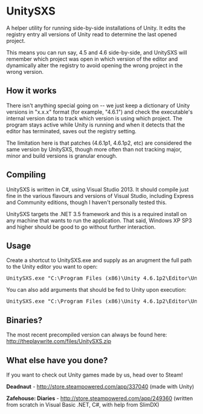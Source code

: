 # UnitySXS
A helper utility for running side-by-side installations of Unity. It edits the registry entry all versions of Unity read to determine the last opened project.

This means you can run say, 4.5 and 4.6 side-by-side, and UnitySXS will remember which project was open in which version of the editor and dynamically alter the registry to avoid opening the wrong project in the wrong version.

## How it works
There isn't anything special going on -- we just keep a dictionary of Unity versions in "x.x.x" format (for example, "4.6.1") and check the executable's internal version data to track which version is using which project. The program stays active while Unity is running and when it detects that the editor has terminated, saves out the registry setting.

The limitation here is that patches (4.6.1p1, 4.6.1p2, etc) are considered the same version by UnitySXS, though more often than not tracking major, minor and build versions is granular enough.

## Compiling
UnitySXS is written in C#, using Visual Studio 2013. It should compile just fine in the various flavours and versions of Visual Studio, including Express and Community editions, though I haven't personally tested this.

UnitySXS targets the .NET 3.5 framework and this is a required install on any machine that wants to run the application. That said, Windows XP SP3 and higher should be good to go without further interaction.

## Usage
Create a shortcut to UnitySXS.exe and supply as an arugment the full path to the Unity editor you want to open:

<pre>UnitySXS.exe "C:\Program Files (x86)\Unity_4.6.1p2\Editor\Unity.exe"</pre>

You can also add arguments that should be fed to Unity upon execution:

<pre>UnitySXS.exe "C:\Program Files (x86)\Unity_4.6.1p2\Editor\Unity.exe" -force-opengl</pre>

## Binaries?
The most recent precompiled version can always be found here: http://theplaywrite.com/files/UnitySXS.zip

## What else have you done?
If you want to check out Unity games made by us, head over to Steam!

**Deadnaut** - http://store.steampowered.com/app/337040 (made with Unity)

**Zafehouse: Diaries** - http://store.steampowered.com/app/249360 (written from scratch in Visual Basic .NET, C#, with help from SlimDX)
